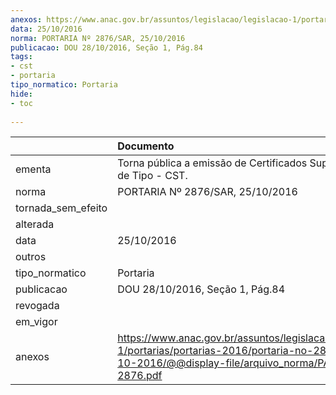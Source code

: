 ```yaml
---
anexos: https://www.anac.gov.br/assuntos/legislacao/legislacao-1/portarias/portarias-2016/portaria-no-2876-sar-25-10-2016/@@display-file/arquivo_norma/PA2016-2876.pdf
data: 25/10/2016
norma: PORTARIA Nº 2876/SAR, 25/10/2016
publicacao: DOU 28/10/2016, Seção 1, Pág.84
tags:
- cst
- portaria
tipo_normatico: Portaria
hide: 
- toc 
 
---
```


|                    | Documento                                                                                                                                                      |
|:-------------------|:---------------------------------------------------------------------------------------------------------------------------------------------------------------|
| ementa             | Torna pública a emissão de Certificados Suplementares de Tipo - CST.                                                                                           |
| norma              | PORTARIA Nº 2876/SAR, 25/10/2016                                                                                                                               |
| tornada_sem_efeito |                                                                                                                                                                |
| alterada           |                                                                                                                                                                |
| data               | 25/10/2016                                                                                                                                                     |
| outros             |                                                                                                                                                                |
| tipo_normatico     | Portaria                                                                                                                                                       |
| publicacao         | DOU 28/10/2016, Seção 1, Pág.84                                                                                                                                |
| revogada           |                                                                                                                                                                |
| em_vigor           |                                                                                                                                                                |
| anexos             | https://www.anac.gov.br/assuntos/legislacao/legislacao-1/portarias/portarias-2016/portaria-no-2876-sar-25-10-2016/@@display-file/arquivo_norma/PA2016-2876.pdf |